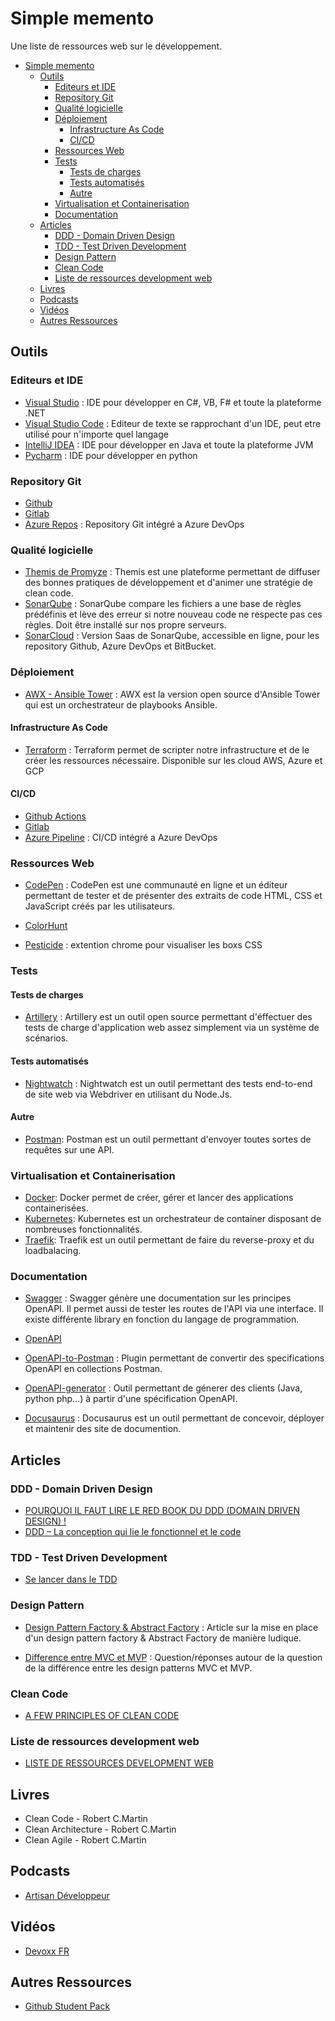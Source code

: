 # Simple memento

Une liste de ressources web sur le développement.

- [Simple memento](#simple-memento)
  - [Outils](#outils)
    - [Editeurs et IDE](#editeurs-et-ide)
    - [Repository Git](#repository-git)
    - [Qualité logicielle](#qualit%c3%a9-logicielle)
    - [Déploiement](#d%c3%a9ploiement)
      - [Infrastructure As Code](#infrastructure-as-code)
      - [CI/CD](#cicd)
    - [Ressources Web](#ressources-web)
    - [Tests](#tests)
      - [Tests de charges](#tests-de-charges)
      - [Tests automatisés](#tests-automatis%c3%a9s)
      - [Autre](#autre)
    - [Virtualisation et Containerisation](#virtualisation-et-containerisation)
    - [Documentation](#documentation)
  - [Articles](#articles)
    - [DDD - Domain Driven Design](#ddd---domain-driven-design)
    - [TDD - Test Driven Development](#tdd---test-driven-development)
    - [Design Pattern](#design-pattern)
    - [Clean Code](#clean-code)
    - [Liste de ressources development web](#liste-de-ressources-development-web)
  - [Livres](#livres)
  - [Podcasts](#podcasts)
  - [Vidéos](#vid%c3%a9os)
  - [Autres Ressources](#autres-ressources)

## Outils

### Editeurs et IDE

- [Visual Studio](https://visualstudio.microsoft.com/fr/vs/) : IDE pour développer en C#, VB, F# et toute la plateforme .NET
- [Visual Studio Code](https://code.visualstudio.com) : Editeur de texte se rapprochant d'un IDE, peut etre utilisé pour n'importe quel langage
- [IntelliJ IDEA](https://www.jetbrains.com/idea/) : IDE pour développer en Java et toute la plateforme JVM
- [Pycharm](https://www.jetbrains.com/pycharm/) : IDE pour développer en python

### Repository Git

- [Github](https://github.com/)
- [Gitlab](https://about.gitlab.com/product/source-code-management/)
- [Azure Repos](https://azure.microsoft.com/fr-fr/services/devops/repos/) : Repository Git intégré a Azure DevOps

### Qualité logicielle

- [Themis de Promyze](http://promyze.com/themis/) : Themis est une plateforme permettant de diffuser des bonnes pratiques de développement et d'animer une stratégie de clean code.
- [SonarQube](https://www.sonarsource.com/products/sonarqube/) : SonarQube compare les fichiers a une base de règles prédéfinis et lève des erreur si notre nouveau code ne respecte pas ces règles. Doit être installé sur nos propre serveurs.
- [SonarCloud](https://sonarcloud.io/about/) : Version Saas de SonarQube, accessible en ligne, pour les repository Github, Azure DevOps et BitBucket.

### Déploiement

- [AWX - Ansible Tower](https://github.com/ansible/awx/) : AWX est la version open source d'Ansible Tower qui est un orchestrateur de playbooks Ansible.

#### Infrastructure As Code

- [Terraform](https://www.terraform.io/) : Terraform permet de scripter notre infrastructure et de le créer les ressources nécessaire. Disponible sur les cloud AWS, Azure et GCP

#### CI/CD

- [Github Actions](https://github.com/features/actions/)
- [Gitlab](https://about.gitlab.com/product/continuous-integration/)
- [Azure Pipeline](https://azure.microsoft.com/fr-fr/services/devops/pipelines/) : CI/CD intégré a Azure DevOps

### Ressources Web

- [CodePen](https://codepen.io/picks/pens/) : CodePen est une communauté en ligne et un éditeur permettant de tester et de présenter des extraits de code HTML, CSS et JavaScript créés par les utilisateurs.

- [ColorHunt](https://colorhunt.co/)

- [Pesticide](https://chrome.google.com/webstore/detail/pesticide-for-chrome/bblbgcheenepgnnajgfpiicnbbdmmooh) : extention chrome pour visualiser les boxs CSS

### Tests

#### Tests de charges

- [Artillery](https://artillery.io/) : Artillery est un outil open source permettant d'éffectuer des tests de charge d'application web assez simplement via un système de scénarios.

#### Tests automatisés

- [Nightwatch](https://github.com/nightwatchjs/nightwatch/) : Nightwatch est un outil permettant des tests end-to-end de site web via Webdriver en utilisant du Node.Js.

#### Autre

- [Postman](https://www.getpostman.com/): Postman est un outil permettant d'envoyer toutes sortes de requêtes sur une API.

### Virtualisation et Containerisation

- [Docker](https://docker.com): Docker permet de créer, gérer et lancer des applications containerisées.
- [Kubernetes](https://kubernetes.io): Kubernetes est un orchestrateur de container disposant de nombreuses fonctionnalités.
- [Traefik](https://traefik.io): Traefik est un outil permettant de faire du reverse-proxy et du loadbalacing.

### Documentation

- [Swagger](https://github.com/swagger-api/swagger-ui/) : Swagger génère une documentation sur les principes OpenAPI. Il permet aussi de tester les routes de l'API via une interface. Il existe différente library en fonction du langage de programmation.

- [OpenAPI](https://www.openapis.org/)

- [OpenAPI-to-Postman](https://github.com/postmanlabs/openapi-to-postman) : Plugin permettant de convertir des specifications OpenAPI en collections Postman.

- [OpenAPI-generator](https://github.com/OpenAPITools/openapi-generator) : Outil permettant de génerer des clients (Java, python php...) à partir d'une spécification OpenAPI.

- [Docusaurus](https://docusaurus.io) : Docusaurus est un outil permettant de concevoir, déployer et maintenir des site de documention.

## Articles

### DDD - Domain Driven Design

- [POURQUOI IL FAUT LIRE LE RED BOOK DU DDD (DOMAIN DRIVEN DESIGN) !](http://promyze.com/pourquoi-lire-red-book-domain-driven-design/)
- [DDD – La conception qui lie le fonctionnel et le code](http://blog.xebia.fr/2009/01/28/ddd-la-conception-qui-lie-le-fonctionnel-et-le-code/)

### TDD - Test Driven Development

- [Se lancer dans le TDD](http://putaindecode.io/articles/se-lancer-dans-le-tdd/)

### Design Pattern

- [Design Pattern Factory & Abstract Factory](https://www.codingame.com/playgrounds/36103/design-pattern-factory-abstract-factory/introduction) : Article sur la mise en place d'un design pattern factory & Abstract Factory de manière ludique.

- [Difference entre MVC et MVP](https://progaide.com/question/2056-que-sont-mvp-et-mvc-et-quelle-est-la-diff-rence) : Question/réponses autour de la question de la différence entre les design patterns MVC et MVP. 

### Clean Code

- [A FEW PRINCIPLES OF CLEAN CODE](http://x-team.com/blog/principles-clean-code/)

### Liste de ressources development web

- [LISTE DE RESSOURCES DEVELOPMENT WEB](https://www.appbrewery.co/p/web-development-course-resources/)

## Livres

- Clean Code - Robert C.Martin
- Clean Architecture - Robert C.Martin
- Clean Agile - Robert C.Martin

## Podcasts

- [Artisan Développeur](http://artisandeveloppeur.fr/podcast/)

## Vidéos

- [Devoxx FR](https://www.youtube.com/channel/UCsVPQfo5RZErDL41LoWvk0A/videos)

## Autres Ressources

- [Github Student Pack](https://education.github.com/pack)
